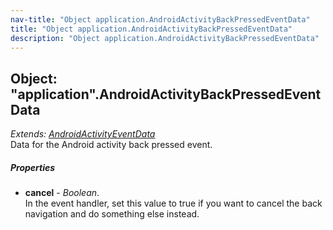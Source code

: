 ```yaml
---
nav-title: "Object application.AndroidActivityBackPressedEventData"
title: "Object application.AndroidActivityBackPressedEventData"
description: "Object application.AndroidActivityBackPressedEventData"
---
```

## Object: "application".AndroidActivityBackPressedEventData  
_Extends:_ [_AndroidActivityEventData_](../application/AndroidActivityEventData.md)  
Data for the Android activity back pressed event.

##### Properties
 - **cancel** - _Boolean_.    
  In the event handler, set this value to true if you want to cancel the back navigation and do something else instead.